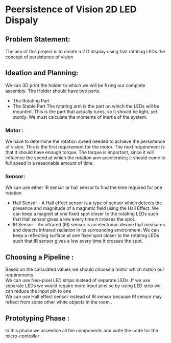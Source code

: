 # Peersistence of Vision 2D LED Dispaly
## Problem Statement:
The aim of this project is to create a 2 D display using fast rotating LEDs the concept of persistence of vision 

## Ideation and Planning:
We can 3D print the holder  to which we will be fixing our complete assembly.
The Holder should have two parts.
*	The Rotating Part
*	The Stable Part
The rotating arm is the part on which the LEDs will be mounted. This is the part that actually turns, so it should be light, yet sturdy. 
We must calculate the moments of inertia of the system. 
### Motor : 
We have to determine the rotation speed needed to achieve the persistence of vision. This is the first requirement for the motor.
The next requirement is that it should have enough torque. The torque is important, since it will influence the speed at which the rotation arm accelerates; it should come to full speed in a reasonable amount of time.
### Sensor:
We can use either IR sensor or hall sensor to find the time required for one rotation
* Hall Sensor - A Hall effect sensor is a type of sensor which detects the presence and magnitude of a magnetic field using the Hall Effect. We can keep a magnet at one fixed spot closer to the rotating LEDs such that Hall sensor gives a low every time it crosses the spot.
* IR Sensor - An infrared (IR) sensor is an electronic device that measures and detects infrared radiation in its surrounding environment. We can keep a reflecting surface at one fixed spot closer to the rotating LEDs such that IR sensor gives a low every time it crosses the spot.
## Choosing a Pipeline :
Based on the calculated values we should choose a motor which match our requirements. <br />
We can use Neo-pixel LED strips instead of separate LEDs .If we use separate LEDs we would require more input pins so by using LED strip we can reduce the input pin to one <br />
We can use Hall effect sensor instead of IR sensor because IR sensor may reflect from some other white objects in the room .<br />
## Prototyping Phase :
In this phase we assemble all the components and write the code for the micro-controller .
